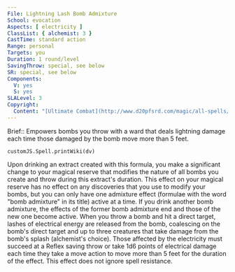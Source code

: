 ```yaml
---
File: Lightning Lash Bomb Admixture
School: evocation
Aspects: [ electricity ]
ClassList: { alchemist: 3 }
CastTime: standard action
Range: personal
Targets: you
Duration: 1 round/level
SavingThrow: special, see below
SR: special, see below
Components:
  V: yes
  S: yes
SLALevel: 3
Copyright:
  Content: "[Ultimate Combat](http://www.d20pfsrd.com/magic/all-spells/l/lightning-lash-bomb-admixture)"
---
```

Brief:: Empowers bombs you throw with a ward that deals lightning damage each time those damaged by the bomb move more than 5 feet.

```dataviewjs
customJS.Spell.printWiki(dv)
```

Upon drinking an extract created with this formula, you make a significant change to your magical reserve that modifies the nature of all bombs you create and throw during this extract's duration. This effect on your magical reserve has no effect on any discoveries that you use to modify your bombs, but you can only have one admixture effect (formulae with the word "bomb admixture" in its title) active at a time. If you drink another bomb admixture, the effects of the former bomb admixture end and those of the new one become active.  When you throw a bomb and hit a direct target, lashes of electrical energy are released from the bomb, coalescing on the bomb's direct target and up to three creatures that take damage from the bomb's splash (alchemist's choice). Those affected by the electricity must succeed at a Reflex saving throw or take 1d6 points of electrical damage each time they take a move action to move more than 5 feet for the duration of the effect. This effect does not ignore spell resistance.
